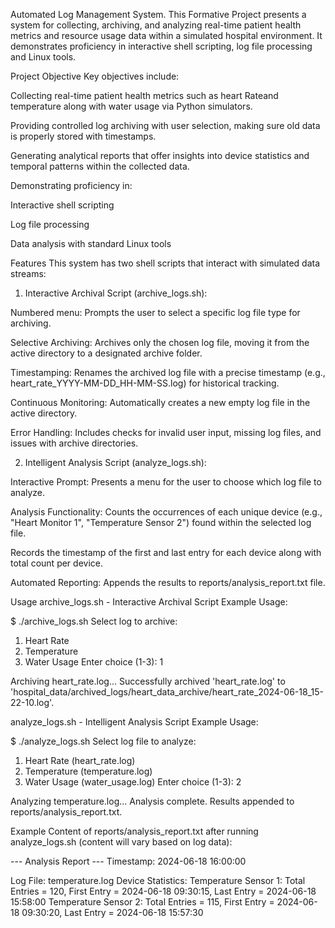 Automated Log Management System.
This Formative Project presents a system for collecting, archiving, and analyzing real-time patient health metrics and resource usage data within a simulated hospital environment. It demonstrates proficiency in interactive shell scripting, log file processing and Linux tools.

Project Objective
Key objectives include:

Collecting real-time patient health metrics such as heart Rateand temperature along with water usage via Python simulators.

Providing controlled log archiving with user selection, making sure old data is properly stored with timestamps.

Generating analytical reports that offer insights into device statistics and temporal patterns within the collected data.

Demonstrating proficiency in:

Interactive shell scripting

Log file processing

Data analysis with standard Linux tools

Features
This system has two shell scripts that interact with simulated data streams:

1) Interactive Archival Script (archive_logs.sh):

Numbered menu: Prompts the user to select a specific log file type for archiving.

Selective Archiving: Archives only the chosen log file, moving it from the active directory to a designated archive folder.

Timestamping: Renames the archived log file with a precise timestamp (e.g., heart_rate_YYYY-MM-DD_HH-MM-SS.log) for historical tracking.

Continuous Monitoring: Automatically creates a new empty log file in the active directory.

Error Handling: Includes checks for invalid user input, missing log files, and issues with archive directories.

2) Intelligent Analysis Script (analyze_logs.sh):

Interactive Prompt: Presents a menu for the user to choose which log file to analyze.

Analysis Functionality: Counts the occurrences of each unique device (e.g., "Heart Monitor 1", "Temperature Sensor 2") found within the selected log file.

Records the timestamp of the first and last entry for each device along with total count per device.

Automated Reporting: Appends the results to reports/analysis_report.txt file.

Usage
archive_logs.sh - Interactive Archival Script
Example Usage:

$ ./archive_logs.sh
Select log to archive:
1) Heart Rate
2) Temperature
3) Water Usage
Enter choice (1-3): 1

Archiving heart_rate.log...
Successfully archived 'heart_rate.log' to 'hospital_data/archived_logs/heart_data_archive/heart_rate_2024-06-18_15-22-10.log'.

analyze_logs.sh - Intelligent Analysis Script
Example Usage:

$ ./analyze_logs.sh
Select log file to analyze:
1) Heart Rate (heart_rate.log)
2) Temperature (temperature.log)
3) Water Usage (water_usage.log)
Enter choice (1-3): 2

Analyzing temperature.log...
Analysis complete. Results appended to reports/analysis_report.txt.

Example Content of reports/analysis_report.txt after running analyze_logs.sh (content will vary based on log data):

--- Analysis Report ---
Timestamp: 2024-06-18 16:00:00

Log File: temperature.log
Device Statistics:
  Temperature Sensor 1: Total Entries = 120, First Entry = 2024-06-18 09:30:15, Last Entry = 2024-06-18 15:58:00
  Temperature Sensor 2: Total Entries = 115, First Entry = 2024-06-18 09:30:20, Last Entry = 2024-06-18 15:57:30
